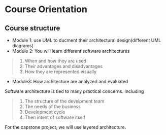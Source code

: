 # Course Orientation


## Course structure

- Module 1: use UML to ducment their architectural design(different UML diagrams)
- Module 2: You will learn different software architectures
>1. When and how they are used
>2. Their advantages and disadvantages
>3. How they are represented visually
- Module3: How architecture are analyzed and evaluated


Software architecture is tied to many practical concerns. Including
>1. The structure of the develpment team
>2. The needs of the business
>3. Development cycle
>4. Then intent of software itself


For the capstone project, we will use layered architecture.